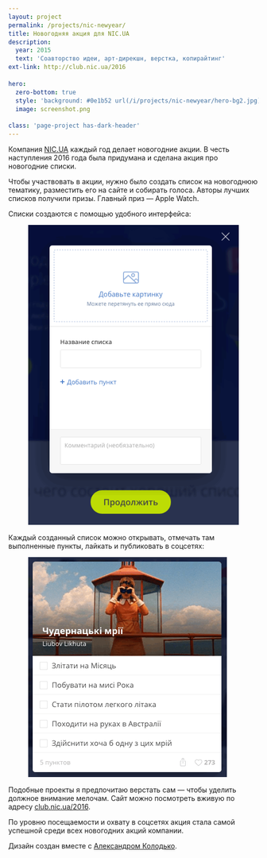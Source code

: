 ```yaml
---
layout: project
permalink: /projects/nic-newyear/
title: Новогодняя акция для NIC.UA
description:
  year: 2015
  text: 'Соавторство идеи, арт-дирекшн, верстка, копирайтинг'
ext-link: http://club.nic.ua/2016

hero:
  zero-bottom: true
  style: 'background: #0e1b52 url(/i/projects/nic-newyear/hero-bg2.jpg) repeat-x 50% 0; background-size: cover;'
  image: screenshot.png

class: 'page-project has-dark-header'
---
```


Компания <a href="https://nic.ua/">NIC.UA</a> каждый год делает новогодние акции. В честь наступления 2016 года была придумана и сделана акция про новогодние списки.

Чтобы участвовать в акции, нужно было создать список на новогоднюю тематику, разместить его на сайте и собирать голоса. Авторы лучших списков получили призы. Главный приз — Apple Watch.

Списки создаются с помощью удобного интерфейса:

<figure>
  <img src="/i/projects/nic-newyear/new-list.gif" alt="Создание нового списка">
</figure>

Каждый созданный список можно открывать, отмечать там выполненные пункты, лайкать и публиковать в соцсетях:

<figure>
  <img src="/i/projects/nic-newyear/view-list2.gif" alt="Просмотр списка">
</figure>

Подобные проекты я предпочитаю верстать сам — чтобы уделить должное внимание мелочам. Сайт можно посмотреть вживую по адресу <a href="httpы://club.nic.ua/2016">club.nic.ua/2016</a>.

По уровню посещаемости и охвату в соцсетях акция стала самой успешной среди всех новогодних акций компании.

Дизайн создан вместе с <a href="http://alexkolodko.com">Александром Колодько</a>.
